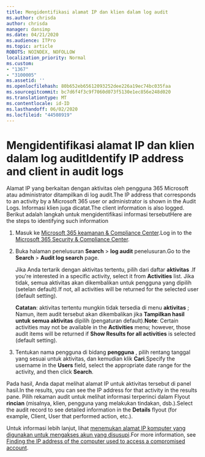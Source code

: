 ```yaml
---
title: Mengidentifikasi alamat IP dan klien dalam log audit
ms.author: chrisda
author: chrisda
manager: dansimp
ms.date: 04/21/2020
ms.audience: ITPro
ms.topic: article
ROBOTS: NOINDEX, NOFOLLOW
localization_priority: Normal
ms.custom:
- "1367"
- "3100005"
ms.assetid: ''
ms.openlocfilehash: 80b652eb65612093252dee226a19ec74bc035faa
ms.sourcegitcommit: bc7d6f4f3c9f7060d073f5130e1ec856e248d020
ms.translationtype: MT
ms.contentlocale: id-ID
ms.lasthandoff: 06/02/2020
ms.locfileid: "44508919"
---
```

# <a name="identify-ip-address-and-client-in-audit-logs"></a><span data-ttu-id="02639-102">Mengidentifikasi alamat IP dan klien dalam log audit</span><span class="sxs-lookup"><span data-stu-id="02639-102">Identify IP address and client in audit logs</span></span>

<span data-ttu-id="02639-103">Alamat IP yang berkaitan dengan aktivitas oleh pengguna 365 Microsoft atau administrator ditampilkan di log audit.</span><span class="sxs-lookup"><span data-stu-id="02639-103">The IP address that corresponds to an activity by a Microsoft 365 user or administrator is shown in the Audit Logs.</span></span> <span data-ttu-id="02639-104">Informasi klien juga dicatat.</span><span class="sxs-lookup"><span data-stu-id="02639-104">The client information is also logged.</span></span> <span data-ttu-id="02639-105">Berikut adalah langkah untuk mengidentifikasi informasi tersebut</span><span class="sxs-lookup"><span data-stu-id="02639-105">Here are the steps to identifying such information</span></span>

1. <span data-ttu-id="02639-106">Masuk ke [Microsoft 365 keamanan & Compliance Center](https://protection.office.com/).</span><span class="sxs-lookup"><span data-stu-id="02639-106">Log in to the [Microsoft 365 Security & Compliance Center](https://protection.office.com/).</span></span>

2. <span data-ttu-id="02639-107">Buka halaman penelusuran **Search**  >  **log audit** penelusuran.</span><span class="sxs-lookup"><span data-stu-id="02639-107">Go to the **Search** > **Audit log search** page.</span></span>

   <span data-ttu-id="02639-108">Jika Anda tertarik dengan aktivitas tertentu, pilih dari daftar **aktivitas** .</span><span class="sxs-lookup"><span data-stu-id="02639-108">If you're interested in a specific activity, select it from **Activities** list.</span></span> <span data-ttu-id="02639-109">Jika tidak, semua aktivitas akan dikembalikan untuk pengguna yang dipilih (setelan default).</span><span class="sxs-lookup"><span data-stu-id="02639-109">If not, all activities will be returned for the selected user (default setting).</span></span>

   <span data-ttu-id="02639-110">**Catatan**: aktivitas tertentu mungkin tidak tersedia di menu **aktivitas** ; Namun, item audit tersebut akan dikembalikan jika **Tampilkan hasil untuk semua aktivitas** dipilih (pengaturan default).</span><span class="sxs-lookup"><span data-stu-id="02639-110">**Note**: Certain activities may not be available in the **Activities** menu; however, those audit items will be returned if **Show Results for all activities** is selected (default setting).</span></span>

3. <span data-ttu-id="02639-111">Tentukan nama pengguna di bidang **pengguna** , pilih rentang tanggal yang sesuai untuk aktivitas, dan kemudian klik **Cari**.</span><span class="sxs-lookup"><span data-stu-id="02639-111">Specify the username in the **Users** field, select the appropriate date range for the activity, and then click **Search**.</span></span>

<span data-ttu-id="02639-112">Pada hasil, Anda dapat melihat alamat IP untuk aktivitas tersebut di panel hasil.</span><span class="sxs-lookup"><span data-stu-id="02639-112">In the results, you can see the IP address for that activity in the results pane.</span></span> <span data-ttu-id="02639-113">Pilih rekaman audit untuk melihat informasi terperinci dalam Flyout **rincian** (misalnya, klien, pengguna yang melakukan tindakan, dsb.).</span><span class="sxs-lookup"><span data-stu-id="02639-113">Select the audit record to see detailed information in the **Details** flyout (for example, Client, User that performed action, etc.).</span></span>

<span data-ttu-id="02639-114">Untuk informasi lebih lanjut, lihat [menemukan alamat IP komputer yang digunakan untuk mengakses akun yang disusupi](https://docs.microsoft.com/microsoft-365/compliance/auditing-troubleshooting-scenarios#find-the-ip-address-of-the-computer-used-to-access-a-compromised-account).</span><span class="sxs-lookup"><span data-stu-id="02639-114">For more information, see [Finding the IP address of the computer used to access a compromised account](https://docs.microsoft.com/microsoft-365/compliance/auditing-troubleshooting-scenarios#find-the-ip-address-of-the-computer-used-to-access-a-compromised-account).</span></span>
